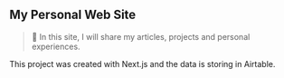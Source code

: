## My Personal Web Site

> :rocket: In this site, I will share my articles, projects and personal experiences.

This project was created with Next.js and the data is storing in Airtable.